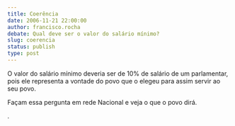 ```yaml
---
title: Coerência
date: 2006-11-21 22:00:00
author: francisco.rocha
debate: Qual deve ser o valor do salário mínimo?
slug: coerencia
status: publish 
type: post
---
```


O valor do salário mínimo deveria ser de 10% de salário de um parlamentar, pois ele representa a vontade do povo que o elegeu para assim servir ao seu povo.  

Façam essa pergunta em rede Nacional e veja o que o povo dirá.  

.
